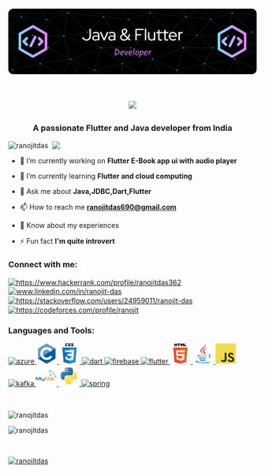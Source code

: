 ![Header](github-header-image.png)
<!--<h1 align="center">Hi 👋, I'm Ranojit Das</h1>-->
<h1 align="center">
    <img src="https://readme-typing-svg.herokuapp.com/?font=Righteous&size=35&center=true&vCenter=true&width=500&height=70&duration=5100&lines=Hi+There!+👋+I'm+Ranojit+Das!;" />
</h1>

<h3 align="center">A passionate Flutter and Java developer from India</h3>

<img align="right" width="415" src="https://cdn.dribbble.com/users/1162077/screenshots/3848914/programmer.gif">

<p align="left"> <img src="https://komarev.com/ghpvc/?username=ranojitdas&label=Profile%20views&color=0e75b6&style=flat" alt="ranojitdas" /> </p>

- 🔭 I’m currently working on **Flutter E-Book app ui with audio player**

- 🌱 I’m currently learning **Flutter and cloud computing**

- 💬 Ask me about **Java,JDBC,Dart,Flutter**

- 📫 How to reach me **ranojitdas690@gmail.com**

- 📄 Know about my experiences 

- ⚡ Fun fact **I'm quite introvert**

<h3 align="left">Connect with me:</h3>
<p align="left">
<a href="https://www.hackerrank.com/profile/ranojitdas362" target="blank"><img align="center" src="https://raw.githubusercontent.com/rahuldkjain/github-profile-readme-generator/master/src/images/icons/Social/hackerrank.svg" alt="https://www.hackerrank.com/profile/ranojitdas362" height="37" width="42" /></a>
  <a href="https://www.linkedin.com/in/ranojit-das" target="blank"><img align="center" src="https://raw.githubusercontent.com/rahuldkjain/github-profile-readme-generator/master/src/images/icons/Social/linked-in-alt.svg" alt="www.linkedin.com/in/ranojit-das" height="30" width="40" /></a>
  <a href="https://stackoverflow.com/users/24959011/ranojit-das" target="blank"><img align="center" src="https://raw.githubusercontent.com/rahuldkjain/github-profile-readme-generator/master/src/images/icons/Social/stack-overflow.svg" alt="https://stackoverflow.com/users/24959011/ranojit-das" height="30" width="40" /></a>
<a href="https://codeforces.com/profile/ranojit" target="blank"><img align="center" src="https://raw.githubusercontent.com/rahuldkjain/github-profile-readme-generator/master/src/images/icons/Social/codeforces.svg" alt="https://codeforces.com/profile/ranojit" height="30" width="40" /></a>
</p>

<h3 align="left">Languages and Tools:</h3>
<p align="left"> <a href="https://azure.microsoft.com/en-in/" target="_blank" rel="noreferrer"> <img src="https://www.vectorlogo.zone/logos/microsoft_azure/microsoft_azure-icon.svg" alt="azure" width="42" height="42"/> </a> <a href="https://www.cprogramming.com/" target="_blank" rel="noreferrer"> <img src="https://raw.githubusercontent.com/devicons/devicon/master/icons/c/c-original.svg" alt="c" width="42" height="42"/> </a> <a href="https://www.w3schools.com/css/" target="_blank" rel="noreferrer"> <img src="https://raw.githubusercontent.com/devicons/devicon/master/icons/css3/css3-original-wordmark.svg" alt="css3" width="42" height="42"/> </a> <a href="https://dart.dev" target="_blank" rel="noreferrer"> <img src="https://www.vectorlogo.zone/logos/dartlang/dartlang-icon.svg" alt="dart" width="42" height="42"/> </a> <a href="https://firebase.google.com/" target="_blank" rel="noreferrer"> <img src="https://www.vectorlogo.zone/logos/firebase/firebase-icon.svg" alt="firebase" width="42" height="42"/> </a> <a href="https://flutter.dev" target="_blank" rel="noreferrer"> <img src="https://www.vectorlogo.zone/logos/flutterio/flutterio-icon.svg" alt="flutter" width="42" height="42"/> </a> <a href="https://www.w3.org/html/" target="_blank" rel="noreferrer"> <img src="https://raw.githubusercontent.com/devicons/devicon/master/icons/html5/html5-original-wordmark.svg" alt="html5" width="42" height="42"/> </a> <a href="https://www.java.com" target="_blank" rel="noreferrer"> <img src="https://raw.githubusercontent.com/devicons/devicon/master/icons/java/java-original.svg" alt="java" width="42" height="42"/> </a> <a href="https://developer.mozilla.org/en-US/docs/Web/JavaScript" target="_blank" rel="noreferrer"> <img src="https://raw.githubusercontent.com/devicons/devicon/master/icons/javascript/javascript-original.svg" alt="javascript" width="42" height="42"/> </a> <a href="https://kafka.apache.org/" target="_blank" rel="noreferrer"> <img src="https://www.vectorlogo.zone/logos/apache_kafka/apache_kafka-icon.svg" alt="kafka" width="42" height="42"/> </a> <a href="https://www.mysql.com/" target="_blank" rel="noreferrer"> <img src="https://raw.githubusercontent.com/devicons/devicon/master/icons/mysql/mysql-original-wordmark.svg" alt="mysql" width="42" height="42"/> </a> <a href="https://www.python.org" target="_blank" rel="noreferrer"> <img src="https://raw.githubusercontent.com/devicons/devicon/master/icons/python/python-original.svg" alt="python" width="42" height="42"/> </a> <a href="https://spring.io/" target="_blank" rel="noreferrer"> <img src="https://www.vectorlogo.zone/logos/springio/springio-icon.svg" alt="spring" width="42" height="42"/> </a> </p>

<br>
<p><img align="center" src="https://github-readme-streak-stats.herokuapp.com/?user=ranojitdas&" alt="ranojitdas" /></p>
<p><img align="left" src="https://github-readme-stats.vercel.app/api/top-langs?username=ranojitdas&show_icons=true&locale=en&layout=compact" alt="ranojitdas" /></p>
<br>
</p>                                                 
<br>
<p align="left"> <a href="https://github.com/ryo-ma/github-profile-trophy"><img src="https://github-profile-trophy.vercel.app/?username=ranojitdas&title=-Reviews,-Issues" alt="ranojitdas" /></a> </p>

